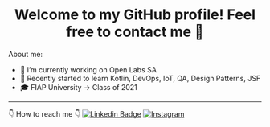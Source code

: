 <h1 align="center">Welcome to my GitHub profile! Feel free to contact me 👋</h1>

About me:
- 🔭 I’m currently working on Open Labs SA
- 🌱 Recently started to learn Kotlin, DevOps, IoT, QA, Design Patterns, JSF 
- 🎓 FIAP University -> Class of 2021 

<hr>

👇 How to reach me 👇
[![Linkedin Badge](https://img.shields.io/badge/-LinkedIn-blue?style=flat-square&logo=Linkedin&logoColor=white&link=https://linkedin.com/in/brunoluiss)](https://www.linkedin.com/in/guirodriguero/)
 [![Instagram](https://img.shields.io/badge/-Instagram-E4405F?&logo=Instagram&logoColor=FFFFFF)](https://www.instagram.com/gui_rodriguero/)
